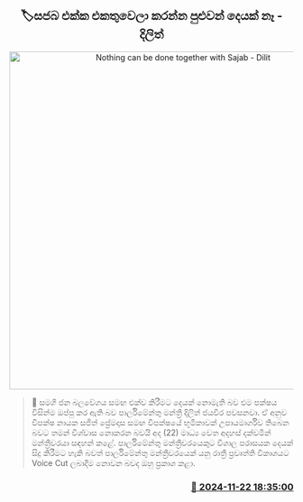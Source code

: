 <p align='center'><b><h2 align='center' title='Nothing can be done together with Sajab - Dilit'>🏷සජබ එක්ක එකතුවෙලා කරන්න පුළුවන් දෙයක් නෑ - දිලිත්</h2></b></p>
<p align='center'><img src='https://helakuru.sgp1.cdn.digitaloceanspaces.com/esana/images/lib/dilith-jayaweera-voice.jpg' width='600' alt='Nothing can be done together with Sajab - Dilit'></p>

>📝 සමගි ජන බලවේගය සමඟ එක්ව කිරීමට දෙයක් නොමැති බව එම පක්ෂය විසින්ම ඔප්පු කර ඇති බව පාර්ලිමේන්තු මන්ත්‍රී දිලිත් ජයවීර පවසනවා.
ඒ අනුව විපක්ෂ නායක සජිත් ප්‍රේමදාස සමඟ විපක්ෂයේ භූමිකාවක් උපායමාර්ගිව තිබෙන බවට තමන් විශ්වාස නොකරන බවයි අද (22) මාධ්‍ය වෙත අදහස් දක්වමින් මන්ත්‍රීවරයා සඳහන් කළේ.
පාර්ලිමේන්තු මන්ත්‍රීවරයෙකුට විශාල පරාසයක දෙයක් සිදු කිරීමට හැකි බවත් පාර්ලිමේන්තු මන්ත්‍රීවරයෙක් යනු රාත්‍රී ප්‍රවෘත්ති විකාශයට Voice Cut ලබාදීම නොවන බවද ඔහු ප්‍රකාශ කළා.


<h3 align='right'><a href='https://www.helakuru.lk/esana/p/105371/'>📅 2024-11-22 18:35:00</a></h3>
